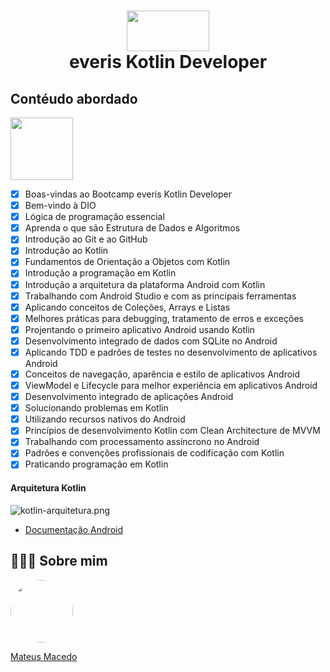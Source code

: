 <h1 align="center">
<img src="https://www.everis.com/sites/all/themes/everis/logo.png" width="132" height="65">
 <br>
 everis Kotlin Developer
</h1>

## Contéudo abordado 

<img width="100" src="https://storage.ning.com/topology/rest/1.0/file/get/1802504447?profile=RESIZE_1024x1024" class="align-full">

- [X] Boas-vindas ao Bootcamp everis Kotlin Developer
- [X] Bem-vindo à DIO
- [X] Lógica de programação essencial
- [X] Aprenda o que são Estrutura de Dados e Algoritmos
- [X] Introdução ao Git e ao GitHub
- [X] Introdução ao Kotlin
- [X] Fundamentos de Orientação a Objetos com Kotlin
- [X] Introdução a programação em Kotlin
- [X] Introdução a arquitetura da plataforma Android com Kotlin
- [X] Trabalhando com Android Studio e com as principais ferramentas
- [X] Aplicando conceitos de Coleções, Arrays e Listas
- [X] Melhores práticas para debugging, tratamento de erros e exceções
- [X] Projentando o primeiro aplicativo Android usando Kotlin
- [X] Desenvolvimento integrado de dados com SQLite no Android
- [X] Aplicando TDD e padrões de testes no desenvolvimento de aplicativos Android
- [X] Conceitos de navegação, aparência e estilo de aplicativos Android
- [X] ViewModel e Lifecycle para melhor experiência em aplicativos Android
- [X] Desenvolvimento integrado de aplicações Android
- [X] Solucionando problemas em Kotlin
- [X] Utilizando recursos nativos do Android
- [X] Princípios de desenvolvimento Kotlin com Clean Architecture de MVVM
- [X] Trabalhando com processamento assíncrono no Android
- [X] Padrões e convenções profissionais de codificação com Kotlin
- [X] Praticando programação em Kotlin 

#### Arquitetura Kotlin
<img src="/MateusMaceedo/everis-kotlin-development/blob/main/img/kotlin-arquitetura.png?raw=true" alt="kotlin-arquitetura.png">

- [Documentação Android](https://developer.android.com/docs?hl=pt-br)

## 👨🏻‍🚀 Sobre mim
<a href="https://www.linkedin.com/in/mateus-macedo-937a32163/">
 <img style="border-radius:50%" width="100px; "src="https://avatars.githubusercontent.com/u/63172367?s=460&u=11fd26ea8a7f5663d7707d7ef254e4f8bfca1b05&v=4"/>
 <p>Mateus Macedo</p>
</a>

